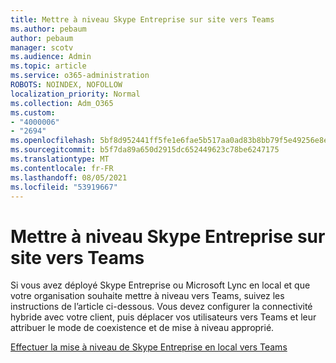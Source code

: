```yaml
---
title: Mettre à niveau Skype Entreprise sur site vers Teams
ms.author: pebaum
author: pebaum
manager: scotv
ms.audience: Admin
ms.topic: article
ms.service: o365-administration
ROBOTS: NOINDEX, NOFOLLOW
localization_priority: Normal
ms.collection: Adm_O365
ms.custom:
- "4000006"
- "2694"
ms.openlocfilehash: 5bf8d952441ff5fe1e6fae5b517aa0ad83b8bb79f5e49256e8ebcedbc086c3d1
ms.sourcegitcommit: b5f7da89a650d2915dc652449623c78be6247175
ms.translationtype: MT
ms.contentlocale: fr-FR
ms.lasthandoff: 08/05/2021
ms.locfileid: "53919667"
---
```

# <a name="upgrade-from-skype-for-business-on-premises-to-teams"></a>Mettre à niveau Skype Entreprise sur site vers Teams

Si vous avez déployé Skype Entreprise ou Microsoft Lync en local et que votre organisation souhaite mettre à niveau vers Teams, suivez les instructions de l’article ci-dessous. Vous devez configurer la connectivité hybride avec votre client, puis déplacer vos utilisateurs vers Teams et leur attribuer le mode de coexistence et de mise à niveau approprié. 

[Effectuer la mise à niveau de Skype Entreprise en local vers Teams](https://docs.microsoft.com/MicrosoftTeams/upgrade-to-teams-execute-skypeforbusinesshybridonprem)

